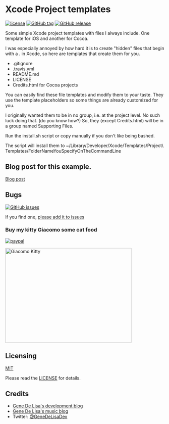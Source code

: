 # Xcode Project templates

[![license](https://img.shields.io/github/license/mashape/apistatus.svg)](https://en.wikipedia.org/wiki/MIT_License)
[![GitHub tag](https://img.shields.io/github/tag/genedelisa/tablebinding.svg)](https://github.com/genedelisa/XcodeProjectTemplates/)
[![GitHub release](https://img.shields.io/github/release/genedelisa/tablebinding.svg)](https://github.com/genedelisa/XcodeProjectTemplates/)

Some simple Xcode project templates with files I always include. One template
for iOS and another for Cocoa.

I was especially annoyed by how hard it is to create "hidden" files that begin
with a . in Xcode, so here are templates that create them for you.

* .gitignore
* .travis.yml
* README.md
* LICENSE
* Credits.html for Cocoa projects

You can easily find these file templates and modify them to your taste. They use
the template placeholders so some things are already customized for you.

I originally wanted them to be in no group, i.e. at the project level. No such
luck doing that. (do you know how?) So, they (except Credits.html) will be in a group named Supporting Files.

Run the install.sh script or copy manually if you don't like being bashed.

The script will install them to ~/Library/Developer/Xcode/Templates/Project\ Templates/FolderNameYouSpecifyOnTheCommandLine

## Blog post for this example.

[Blog post](http://www.rockhoppertech.com/blog/)


## Bugs


[![GitHub issues](https://img.shields.io/github/issues/genedelisa/tablebinding.svg)](https://github.com/genedelisa/XcodeProjectTemplates/issues)

If you find one,
[please add it to issues](https://github.com/genedelisa/XcodeProjectTemplates/issues)



### Buy my kitty Giacomo some cat food

[![paypal](https://www.paypalobjects.com/en_US/i/btn/btn_donate_SM.gif)](https://www.paypal.com/cgi-bin/webscr?cmd=_donations&business=F5KE9Z29MH8YQ&bnP-DonationsBF:btn_donate_SM.gif:NonHosted)

<img src="http://www.rockhoppertech.com/blog/wp-content/uploads/2015/05/IMG_0657.png" alt="Giacomo Kitty" width="400" height="300">

## Licensing

[MIT](https://en.wikipedia.org/wiki/MIT_License)

Please read the [LICENSE](LICENSE) for details.

## Credits

*	[Gene De Lisa's development blog](http://rockhoppertech.com/blog/)
*	[Gene De Lisa's music blog](http://genedelisa.com/)
*   Twitter: [@GeneDeLisaDev](http://twitter.com/genedelisadev)
